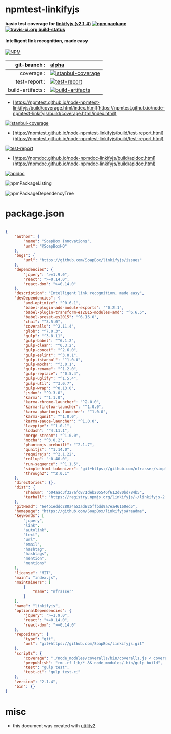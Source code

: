 # npmtest-linkifyjs

#### basic test coverage for  [linkifyjs (v2.1.4)](https://github.com/SoapBox/linkifyjs#readme)  [![npm package](https://img.shields.io/npm/v/npmtest-linkifyjs.svg?style=flat-square)](https://www.npmjs.org/package/npmtest-linkifyjs) [![travis-ci.org build-status](https://api.travis-ci.org/npmtest/node-npmtest-linkifyjs.svg)](https://travis-ci.org/npmtest/node-npmtest-linkifyjs)

#### Intelligent link recognition, made easy

[![NPM](https://nodei.co/npm/linkifyjs.png?downloads=true&downloadRank=true&stars=true)](https://www.npmjs.com/package/linkifyjs)

| git-branch : | [alpha](https://github.com/npmtest/node-npmtest-linkifyjs/tree/alpha)|
|--:|:--|
| coverage : | [![istanbul-coverage](https://npmtest.github.io/node-npmtest-linkifyjs/build/coverage.badge.svg)](https://npmtest.github.io/node-npmtest-linkifyjs/build/coverage.html/index.html)|
| test-report : | [![test-report](https://npmtest.github.io/node-npmtest-linkifyjs/build/test-report.badge.svg)](https://npmtest.github.io/node-npmtest-linkifyjs/build/test-report.html)|
| build-artifacts : | [![build-artifacts](https://npmtest.github.io/node-npmtest-linkifyjs/glyphicons_144_folder_open.png)](https://github.com/npmtest/node-npmtest-linkifyjs/tree/gh-pages/build)|

- [https://npmtest.github.io/node-npmtest-linkifyjs/build/coverage.html/index.html](https://npmtest.github.io/node-npmtest-linkifyjs/build/coverage.html/index.html)

[![istanbul-coverage](https://npmtest.github.io/node-npmtest-linkifyjs/build/screenCapture.buildCi.browser.%252Ftmp%252Fbuild%252Fcoverage.lib.html.png)](https://npmtest.github.io/node-npmtest-linkifyjs/build/coverage.html/index.html)

- [https://npmtest.github.io/node-npmtest-linkifyjs/build/test-report.html](https://npmtest.github.io/node-npmtest-linkifyjs/build/test-report.html)

[![test-report](https://npmtest.github.io/node-npmtest-linkifyjs/build/screenCapture.buildCi.browser.%252Ftmp%252Fbuild%252Ftest-report.html.png)](https://npmtest.github.io/node-npmtest-linkifyjs/build/test-report.html)

- [https://npmdoc.github.io/node-npmdoc-linkifyjs/build/apidoc.html](https://npmdoc.github.io/node-npmdoc-linkifyjs/build/apidoc.html)

[![apidoc](https://npmdoc.github.io/node-npmdoc-linkifyjs/build/screenCapture.buildCi.browser.%252Ftmp%252Fbuild%252Fapidoc.html.png)](https://npmdoc.github.io/node-npmdoc-linkifyjs/build/apidoc.html)

![npmPackageListing](https://npmtest.github.io/node-npmtest-linkifyjs/build/screenCapture.npmPackageListing.svg)

![npmPackageDependencyTree](https://npmtest.github.io/node-npmtest-linkifyjs/build/screenCapture.npmPackageDependencyTree.svg)



# package.json

```json

{
    "author": {
        "name": "SoapBox Innovations",
        "url": "@SoapBoxHQ"
    },
    "bugs": {
        "url": "https://github.com/SoapBox/linkifyjs/issues"
    },
    "dependencies": {
        "jquery": ">=1.9.0",
        "react": ">=0.14.0",
        "react-dom": ">=0.14.0"
    },
    "description": "Intelligent link recognition, made easy",
    "devDependencies": {
        "amd-optimize": "^0.6.1",
        "babel-plugin-add-module-exports": "^0.2.1",
        "babel-plugin-transform-es2015-modules-amd": "^6.6.5",
        "babel-preset-es2015": "^6.16.0",
        "chai": "^3.5.0",
        "coveralls": "^2.11.4",
        "glob": "^7.0.3",
        "gulp": "^3.8.11",
        "gulp-babel": "^6.1.2",
        "gulp-clean": "^0.3.2",
        "gulp-concat": "^2.6.0",
        "gulp-eslint": "^3.0.1",
        "gulp-istanbul": "^1.0.0",
        "gulp-mocha": "^3.0.1",
        "gulp-rename": "^1.2.0",
        "gulp-replace": "^0.5.4",
        "gulp-uglify": "^1.5.4",
        "gulp-util": "^3.0.7",
        "gulp-wrap": "^0.13.0",
        "jsdom": "^9.3.0",
        "karma": "^1.1.0",
        "karma-chrome-launcher": "^2.0.0",
        "karma-firefox-launcher": "^1.0.0",
        "karma-phantomjs-launcher": "^1.0.0",
        "karma-qunit": "^1.0.0",
        "karma-sauce-launcher": "^1.0.0",
        "lazypipe": "^1.0.1",
        "lodash": "^4.11.1",
        "merge-stream": "^1.0.0",
        "mocha": "^3.0.2",
        "phantomjs-prebuilt": "^2.1.7",
        "qunitjs": "^1.14.0",
        "requirejs": "^2.1.22",
        "rollup": "~0.40.0",
        "run-sequence": "^1.1.5",
        "simple-html-tokenizer": "git+https://github.com/nfrasser/simple-html-tokenizer.git#04799f4638ec5ed903a4e5aa6e832269fa59be6b",
        "through2": "^2.0.1"
    },
    "directories": {},
    "dist": {
        "shasum": "b04aac3f327afc871deb205546f612d80bd784b5",
        "tarball": "https://registry.npmjs.org/linkifyjs/-/linkifyjs-2.1.4.tgz"
    },
    "gitHead": "6e4b1eddc280a4a53ad825ffbdd9a7ea46160ed5",
    "homepage": "https://github.com/SoapBox/linkifyjs#readme",
    "keywords": [
        "jquery",
        "link",
        "autolink",
        "text",
        "url",
        "email",
        "hashtag",
        "hashtags",
        "mention",
        "mentions"
    ],
    "license": "MIT",
    "main": "index.js",
    "maintainers": [
        {
            "name": "nfrasser"
        }
    ],
    "name": "linkifyjs",
    "optionalDependencies": {
        "jquery": ">=1.9.0",
        "react": ">=0.14.0",
        "react-dom": ">=0.14.0"
    },
    "repository": {
        "type": "git",
        "url": "git+https://github.com/SoapBox/linkifyjs.git"
    },
    "scripts": {
        "coverage": "./node_modules/coveralls/bin/coveralls.js < coverage/lcov.info",
        "prepublish": "rm -rf lib/* && node_modules/.bin/gulp build",
        "test": "gulp test",
        "test-ci": "gulp test-ci"
    },
    "version": "2.1.4",
    "bin": {}
}
```



# misc
- this document was created with [utility2](https://github.com/kaizhu256/node-utility2)
